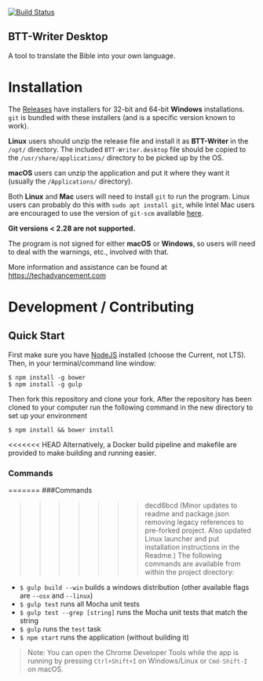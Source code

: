 [![Build Status](https://travis-ci.com/WycliffeAssociates/ts-desktop.svg?branch=develop)](https://travis-ci.com/WycliffeAssociates/ts-desktop)

BTT-Writer Desktop
--

A tool to translate the Bible into your own language.

# Installation
The [Releases](https://github.com/Bible-Translation-Tools/BTT-Writer-Desktop/releases) have installers for 32-bit and 64-bit **Windows** installations. `git` is bundled with these installers (and is a specific version known to work).

**Linux** users should unzip the release file and install it as **BTT-Writer** in the `/opt/` directory. The included `BTT-Writer.desktop` file should be copied to the `/usr/share/applications/` directory to be picked up by the OS.

**macOS** users can unzip the application and put it where they want it (usually the `/Applications/` directory).

Both **Linux** and **Mac** users will need to install `git` to run the program. Linux users can probably do this with `sudo apt install git`, while Intel Mac users are encouraged to use the version of `git-scm` available [here](https://sourceforge.net/projects/git-osx-installer/files/git-2.33.0-intel-universal-mavericks.dmg/download).

**Git versions < 2.28 are not supported.**

The program is not signed for either **macOS** or **Windows**, so users will need to deal with the warnings, etc., involved with that.

More information and assistance can be found at https://techadvancement.com

# Development / Contributing

## Quick Start
First make sure you have [NodeJS](https://nodejs.org/) installed (choose the Current, not LTS). Then, in your terminal/command line window:

	$ npm install -g bower
	$ npm install -g gulp

Then fork this repository and clone your fork.
After the repository has been cloned to your computer run the following command in the new directory to set up your environment

    $ npm install && bower install

<<<<<<< HEAD
		Alternatively, a Docker build pipeline and makefile are provided to make building and running easier.

### Commands
=======
###Commands
>>>>>>> decd6bcd (Minor updates to readme and package.json removing legacy references to pre-forked project. Also updated Linux launcher and put installation instructions in the Readme.)
The following commands are available from within the project directory:

* `$ gulp build --win` builds a windows distribution (other available flags are `--osx` and `--linux`)
* `$ gulp test` runs all Mocha unit tests
* `$ gulp test --grep [string]` runs the Mocha unit tests that match the string
* `$ gulp` runs the `test` task
* `$ npm start` runs the application (without building it)

> Note: You can open the Chrome Developer Tools while the app is running by pressing `Ctrl+Shift+I` on Windows/Linux or `Cmd-Shift-I` on macOS.
